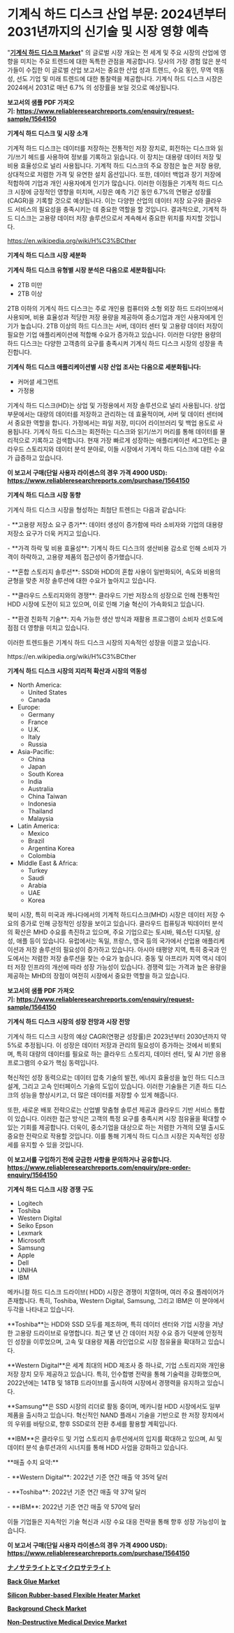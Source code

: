 <p><h1>기계식 하드 디스크 산업 부문: 2024년부터 2031년까지의 신기술 및 시장 영향 예측</h1></p><p>"<strong><a href="https://www.reliableresearchreports.com/mechanical-hard-disk-r1564150">기계식 하드 디스크 Market</a></strong>" 의 글로벌 시장 개요는 전 세계 및 주요 시장의 산업에 영향을 미치는 주요 트렌드에 대한 독특한 관점을 제공합니다. 당사의 가장 경험 많은 분석가들이 수집한 이 글로벌 산업 보고서는 중요한 산업 성과 트렌드, 수요 동인, 무역 역동성, 선도 기업 및 미래 트렌드에 대한 통찰력을 제공합니다. 기계식 하드 디스크 시장은 2024에서 2031로 매년 6.7% 의 성장률을 보일 것으로 예상됩니다.</p>
<p><strong>보고서의 샘플 PDF 가져오기:&nbsp;<a href="https://www.reliableresearchreports.com/enquiry/request-sample/1564150">https://www.reliableresearchreports.com/enquiry/request-sample/1564150</a></strong></p>
<p><strong>기계식 하드 디스크 및 시장 소개</strong></p>
<p><p>기계적 하드 디스크는 데이터를 저장하는 전통적인 저장 장치로, 회전하는 디스크와 읽기/쓰기 헤드를 사용하여 정보를 기록하고 읽습니다. 이 장치는 대용량 데이터 저장 및 비용 효율성으로 널리 사용됩니다. 기계적 하드 디스크의 주요 장점은 높은 저장 용량, 상대적으로 저렴한 가격 및 유연한 설치 옵션입니다. 또한, 데이터 백업과 장기 저장에 적합하여 기업과 개인 사용자에게 인기가 많습니다. 이러한 이점들은 기계적 하드 디스크 시장에 긍정적인 영향을 미치며, 시장은 예측 기간 동안 6.7%의 연평균 성장률(CAGR)을 기록할 것으로 예상됩니다. 이는 다양한 산업의 데이터 저장 요구와 클라우드 서비스의 필요성을 충족시키는 데 중요한 역할을 할 것입니다. 결과적으로, 기계적 하드 디스크는 고용량 데이터 저장 솔루션으로서 계속해서 중요한 위치를 차지할 것입니다.</p></p>
<p><a href="https://en.wikipedia.org/wiki/H%C3%BCther">https://en.wikipedia.org/wiki/H%C3%BCther</a></p>
<p><strong>기계식 하드 디스크 시장 세분화</strong></p>
<p><strong>기계식 하드 디스크 유형별 시장 분석은 다음으로 세분화됩니다:</strong></p>
<p><ul><li>2TB 미만</li><li>2TB 이상</li></ul></p>
<p><p>2TB 이하의 기계식 하드 디스크는 주로 개인용 컴퓨터와 소형 외장 하드 드라이브에서 사용되며, 비용 효율성과 적당한 저장 용량을 제공하여 중소기업과 개인 사용자에게 인기가 높습니다. 2TB 이상의 하드 디스크는 서버, 데이터 센터 및 고용량 데이터 저장이 필요한 기업 애플리케이션에 적합해 수요가 증가하고 있습니다. 이러한 다양한 용량의 하드 디스크는 다양한 고객층의 요구를 충족시켜 기계식 하드 디스크 시장의 성장을 촉진합니다.</p></p>
<p><strong>기계식 하드 디스크 애플리케이션별 시장 산업 조사는 다음으로 세분화됩니다:</strong></p>
<p><ul><li>커머셜 세그먼트</li><li>가정용</li></ul></p>
<p><p>기계식 하드 디스크(HD)는 상업 및 가정용에서 저장 솔루션으로 널리 사용됩니다. 상업 부문에서는 대량의 데이터를 저장하고 관리하는 데 효율적이며, 서버 및 데이터 센터에서 중요한 역할을 합니다. 가정에서는 파일 저장, 미디어 라이브러리 및 백업 용도로 사용됩니다. 기계식 하드 디스크는 회전하는 디스크와 읽기/쓰기 머리를 통해 데이터를 물리적으로 기록하고 검색합니다. 현재 가장 빠르게 성장하는 애플리케이션 세그먼트는 클라우드 스토리지와 데이터 분석 분야로, 이들 시장에서 기계식 하드 디스크에 대한 수요가 급증하고 있습니다.</p></p>
<p><strong>이 보고서 구매(단일 사용자 라이센스의 경우 가격 4900 USD): <a href="https://www.reliableresearchreports.com/purchase/1564150">https://www.reliableresearchreports.com/purchase/1564150</a></strong></p>
<p><strong>기계식 하드 디스크 시장 동향</strong></p>
<p><p>기계식 하드 디스크 시장을 형성하는 최첨단 트렌드는 다음과 같습니다:</p><p>- **고용량 저장소 요구 증가**: 데이터 생성이 증가함에 따라 소비자와 기업의 대용량 저장소 요구가 더욱 커지고 있습니다.</p><p>- **가격 하락 및 비용 효율성**: 기계식 하드 디스크의 생산비용 감소로 인해 소비자 가격이 하락하고, 고용량 제품의 접근성이 증가했습니다.</p><p>- **혼합 스토리지 솔루션**: SSD와 HDD의 혼합 사용이 일반화되어, 속도와 비용의 균형을 맞춘 저장 솔루션에 대한 수요가 높아지고 있습니다.</p><p>- **클라우드 스토리지와의 경쟁**: 클라우드 기반 저장소의 성장으로 인해 전통적인 HDD 시장에 도전이 되고 있으며, 이로 인해 기술 혁신이 가속화되고 있습니다.</p><p>- **환경 친화적 기술**: 지속 가능한 생산 방식과 재활용 프로그램이 소비자 선호도에 점점 더 영향을 미치고 있습니다.</p><p>이러한 트렌드들은 기계식 하드 디스크 시장의 지속적인 성장을 이끌고 있습니다.</p></p>
<p>https://en.wikipedia.org/wiki/H%C3%BCther</p>
<p><strong>기계식 하드 디스크 시장의 지리적 확산과 시장의 역동성</strong></p>
<p><ul>
    <li>
        North America:
        <ul>
            <li>United States</li>
            <li>Canada</li>
        </ul>
    </li>
    <li>
        Europe:
        <ul>
            <li>Germany</li>
            <li>France</li>
            <li>U.K.</li>
            <li>Italy</li>
            <li>Russia</li>
        </ul>
    </li>
    <li>
        Asia-Pacific:
        <ul>
            <li>China</li>
            <li>Japan</li>
            <li>South Korea</li>
            <li>India</li>
            <li>Australia</li>
            <li>China Taiwan</li>
            <li>Indonesia</li>
            <li>Thailand</li>
            <li>Malaysia</li>
        </ul>
    </li>
    <li>
        Latin America:
        <ul>
            <li>Mexico</li>
            <li>Brazil</li>
            <li>Argentina Korea</li>
            <li>Colombia</li>
        </ul>
    </li>
    <li>
        Middle East & Africa:
        <ul>
            <li>Turkey</li>
            <li>Saudi</li>
            <li>Arabia</li>
            <li>UAE</li>
            <li>Korea</li>
        </ul>
    </li>
    </ul></p>
<p><p>북미 시장, 특히 미국과 캐나다에서의 기계적 하드디스크(MHD) 시장은 데이터 저장 수요의 증가로 인해 긍정적인 성장을 보이고 있습니다. 클라우드 컴퓨팅과 빅데이터 분석의 확산은 MHD 수요를 촉진하고 있으며, 주요 기업으로는 토시바, 웨스턴 디지털, 삼성, 애플 등이 있습니다. 유럽에서는 독일, 프랑스, 영국 등의 국가에서 산업용 애플리케이션과 저장 솔루션의 필요성이 증가하고 있습니다. 아시아 태평양 지역, 특히 중국과 인도에서는 저렴한 저장 솔루션을 찾는 수요가 높습니다. 중동 및 아프리카 지역 역시 데이터 저장 인프라의 개선에 따라 성장 가능성이 있습니다. 경쟁력 있는 가격과 높은 용량을 제공하는 MHD의 장점이 여전히 시장에서 중요한 역할을 하고 있습니다.</p></p>
<p><strong>보고서의 샘플 PDF 가져오기:&nbsp;<a href="https://www.reliableresearchreports.com/enquiry/request-sample/1564150">https://www.reliableresearchreports.com/enquiry/request-sample/1564150</a></strong></p>
<p><strong>기계식 하드 디스크 시장의 성장 전망과 시장 전망</strong></p>
<p><p>기계식 하드 디스크 시장의 예상 CAGR(연평균 성장률)은 2023년부터 2030년까지 약 5%로 추정됩니다. 이 성장은 데이터 저장과 관리의 필요성이 증가하는 것에서 비롯되며, 특히 대량의 데이터를 필요로 하는 클라우드 스토리지, 데이터 센터, 및 AI 기반 응용 프로그램의 수요가 핵심 동력입니다. </p><p>혁신적인 성장 동력으로는 데이터 압축 기술의 발전, 에너지 효율성을 높인 하드 디스크 설계, 그리고 고속 인터페이스 기술의 도입이 있습니다. 이러한 기술들은 기존 하드 디스크의 성능을 향상시키고, 더 많은 데이터를 저장할 수 있게 해줍니다.</p><p>또한, 새로운 배포 전략으로는 산업별 맞춤형 솔루션 제공과 클라우드 기반 서비스 통합이 있습니다. 이러한 접근 방식은 고객의 특정 요구를 충족시켜 시장 점유율을 확대할 수 있는 기회를 제공합니다. 더욱이, 중소기업을 대상으로 하는 저렴한 가격의 모델 출시도 중요한 전략으로 작용할 것입니다. 이를 통해 기계식 하드 디스크 시장은 지속적인 성장세를 유지할 수 있을 것입니다.</p></p>
<p><strong>이 보고서를 구입하기 전에 궁금한 사항을 문의하거나 공유합니다. <a href="https://www.reliableresearchreports.com/enquiry/pre-order-enquiry/1564150">https://www.reliableresearchreports.com/enquiry/pre-order-enquiry/1564150</a></strong></p>
<p><strong>기계식 하드 디스크 시장 경쟁 구도</strong></p>
<p><ul><li>Logitech</li><li>Toshiba</li><li>Western Digital</li><li>Seiko Epson</li><li>Lexmark</li><li>Microsoft</li><li>Samsung</li><li>Apple</li><li>Dell</li><li>UNIHA</li><li>IBM</li></ul></p>
<p><p>메카니컬 하드 디스크 드라이브( HDD) 시장은 경쟁이 치열하며, 여러 주요 플레이어가 존재합니다. 특히, Toshiba, Western Digital, Samsung, 그리고 IBM은 이 분야에서 두각을 나타내고 있습니다.</p><p>**Toshiba**는 HDD와 SSD 모두를 제조하며, 특히 데이터 센터와 기업 시장을 겨냥한 고용량 드라이브로 유명합니다. 최근 몇 년 간 데이터 저장 수요 증가 덕분에 안정적인 성장을 이루었으며, 고속 및 대용량 제품 라인업으로 시장 점유율을 확대하고 있습니다.</p><p>**Western Digital**은 세계 최대의 HDD 제조사 중 하나로, 기업 스토리지와 개인용 저장 장치 모두 제공하고 있습니다. 특히, 인수합병 전략을 통해 기술력을 강화했으며, 2022년에는 14TB 및 18TB 드라이브를 출시하여 시장에서 경쟁력을 유지하고 있습니다.</p><p>**Samsung**은 SSD 시장의 리더로 활동 중이며, 메카니컬 HDD 시장에서도 일부 제품을 출시하고 있습니다. 혁신적인 NAND 플래시 기술을 기반으로 한 저장 장치에서의 우위를 바탕으로, 향후 SSD로의 전환 추세를 활용할 계획입니다.</p><p>**IBM**은 클라우드 및 기업 스토리지 솔루션에서의 입지를 확대하고 있으며, AI 및 데이터 분석 솔루션과의 시너지를 통해 HDD 사업을 강화하고 있습니다.</p><p>**매출 수치 요약:**</p><p>- **Western Digital**: 2022년 기준 연간 매출 약 35억 달러</p><p>- **Toshiba**: 2022년 기준 연간 매출 약 37억 달러</p><p>- **IBM**: 2022년 기준 연간 매출 약 570억 달러</p><p>이들 기업들은 지속적인 기술 혁신과 시장 수요 대응 전략을 통해 향후 성장 가능성이 높습니다.</p></p>
<p><strong>이 보고서 구매(단일 사용자 라이센스의 경우 가격 4900 USD): <a href="https://www.reliableresearchreports.com/purchase/1564150">https://www.reliableresearchreports.com/purchase/1564150</a></strong></p>
<p><strong><p><a href="https://medium.com/@uyjtuy6/nano-and-microsatellite-market-%E3%81%AF-%E3%82%B3%E3%82%B9%E3%83%88%E7%AE%A1%E7%90%86%E3%81%A8%E5%8A%B9%E7%8E%87%E5%90%91%E4%B8%8A%E3%82%92%E5%84%AA%E5%85%88%E3%81%97%E3%81%BE%E3%81%99-%E3%81%95%E3%82%89%E3%81%AB-%E5%A0%B1%E5%91%8A%E6%9B%B8%E3%81%AF%E5%B8%82%E5%A0%B4%E3%81%AE%E9%9C%80%E8%A6%81%E9%9D%A2%E3%81%A8%E4%BE%9B%E7%B5%A6%E9%9D%A2%E3%81%AE%E4%B8%A1%E6%96%B9%E3%82%92%E3%82%AB%E3%83%90%E3%83%BC%E3%81%97%E3%81%A6%E3%81%84%E3%81%BE%E3%81%99-nano-and-bce7234634a5">ナノサテライトとマイクロサテライト</a></p><p><a href="https://www.linkedin.com/pulse/back-glue-market-outlook-forecast-from-2024-2031-resampling-dosmc?trackingId=QgdMrnNwQ%2Bmjfeof%2F1j12w%3D%3D">Back Glue Market</a></p><p><a href="https://issuu.com/reportprime-2/docs/silicon-rubber-based-flexible-heate_950bccd587486f">Silicon Rubber-based Flexible Heater Market</a></p><p><a href="https://www.linkedin.com/pulse/comprehensive-analysis-global-background-check-market-growth-sgcaf?trackingId=3%2FvdxaYlTcSrVw6wRoy43w%3D%3D">Background Check Market</a></p><p><a href="https://medium.com/@dellkoepp_34276/the-global-non-destructive-medical-device-market-is-a-dynamic-and-growing-industry-c5139e1981b9">Non-Destructive Medical Device Market</a></p></strong></p>
<p></p>